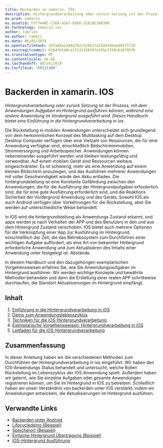 ```yaml
---
title: Backerden in xamarin. IOS
description: Hintergrundverarbeitung oder zurück Setzung ist der Prozess, mit dem Anwendungen Aufgaben im Hintergrund ausführen können, während eine andere Anwendung im Vordergrund ausgeführt wird. Dieses Handbuch bietet eine Einführung in die Hintergrundverarbeitung in ios.
ms.prod: xamarin
ms.assetid: F377440C-C5D9-4267-85D8-2C816E3A0300
ms.technology: xamarin-ios
author: lobrien
ms.author: laobri
ms.date: 06/05/2018
ms.openlocfilehash: 2dfa88ae349a792c524b17a25d454dae86575756
ms.sourcegitcommit: 6264fb540ca1f131328707e295e7259cb10f95fb
ms.translationtype: MT
ms.contentlocale: de-DE
ms.lasthandoff: 08/16/2019
ms.locfileid: "69521380"
---
```

# <a name="backgrounding-in-xamarinios"></a>Backerden in xamarin. IOS

_Hintergrundverarbeitung oder zurück Setzung ist der Prozess, mit dem Anwendungen Aufgaben im Hintergrund ausführen können, während eine andere Anwendung im Vordergrund ausgeführt wird. Dieses Handbuch bietet eine Einführung in die Hintergrundverarbeitung in ios._

Die Rückstellung in mobilen Anwendungen unterscheidet sich grundlegend von dem herkömmlichen Konzept des Multitasking auf dem Desktop. Desktop Computer verfügen über eine Vielzahl von Ressourcen, die für eine Anwendung verfügbar sind, einschließlich Bildschirmimmobilien, Stromversorgung und Arbeitsspeicher. Anwendungen können nebeneinander ausgeführt werden und bleiben leistungsfähig und verwendbar. Auf einem mobilen Gerät sind Ressourcen weitaus eingeschränkter. Es ist schwierig, mehr als eine Anwendung auf einem kleinen Bildschirm anzuzeigen, und das Ausführen mehrerer Anwendungen mit voller Geschwindigkeit würde den Akku entladen. Die hintergrundstellung ist eine Konstante Gefährdung zwischen den Anwendungen, die für die Ausführung der Hintergrundaufgaben erforderlich sind, die für eine gute Ausführung erforderlich sind, und die Reaktions Sicherheit der Vordergrund Anwendung und des Geräts. Sowohl IOS als auch Android verfügen über Vorkehrungen für die Rückstellung, aber Sie werden auf unterschiedliche Weise behandelt.

In IOS wird die hintergrundstellung als Anwendungs Zustand erkannt, und apps werden je nach Verhalten der APP und des Benutzers in den und aus dem Hintergrund Zustand verschoben. IOS bietet auch mehrere Optionen für die Verknüpfung einer App zur Ausführung im Hintergrund, einschließlich der Zeit, die das Betriebssystem zum Durchführen einer wichtigen Aufgabe auffordert, als eine Art von bekannter Hintergrund erforderliche Anwendung und zum Aktualisieren des Inhalts einer Anwendung unter festgelegt ist. Abstände.

In diesem Handbuch und den dazugehörigen exemplarischen Vorgehensweisen erfahren Sie, wie Sie Anwendungsaufgaben im Hintergrund ausführen. Wir werden wichtige Konzepte und bewährte Methoden behandeln und dann die Erstellung einer realen APP schrittweise durchlaufen, die Standort Aktualisierungen im Hintergrund empfängt.

## <a name="contents"></a>Inhalt

1. [Einführung in die Hintergrundverarbeitung in iOS](~/ios/app-fundamentals/backgrounding/introduction-to-backgrounding-in-ios.md)
1. [Demo zum Anwendungslebenszyklus](~/ios/app-fundamentals/backgrounding/application-lifecycle-demo.md)
1. [Techniken für die iOS-Hintergrundverarbeitung](~/ios/app-fundamentals/backgrounding/ios-backgrounding-techniques/index.md)
1. [Exemplarische Vorgehensweisen: Hintergrundverarbeitung in iOS](~/ios/app-fundamentals/backgrounding/ios-backgrounding-walkthroughs/index.md)
1. [Leitfaden für die iOS-Hintergrundverarbeitung](~/ios/app-fundamentals/backgrounding/ios-backgrounding-guidance.md)

## <a name="summary"></a>Zusammenfassung

In dieser Anleitung haben wir die verschiedenen Methoden zum Durchführen der Hintergrundverarbeitung in ios eingeführt. Wir haben den IOS-Anwendungs Status behandelt und untersucht, welche Rollen Rückstellung im Lebenszyklus der IOS-Anwendung spielt. Außerdem haben wir gelernt, wie Sie einzelne Aufgaben oder gesamte Anwendungen registrieren können, um Sie im Hintergrund in IOS zu betreiben. Schließlich haben wir unser Verständnis von backerden unter IOS verstärkt, indem wir Anwendungen entwickeln, die Aktualisierungen im Hintergrund ausführen.



## <a name="related-links"></a>Verwandte Links

- [Backerden unter Android](~/android/app-fundamentals/services/index.md)
- [Lifecycledemo (Beispiel)](https://docs.microsoft.com/samples/xamarin/ios-samples/lifecycledemo)
- [Speicherort (Beispiel)](https://docs.microsoft.com/samples/xamarin/ios-samples/location)
- [Einfache Hintergrund Übertragung (Beispiel)](https://docs.microsoft.com/samples/xamarin/ios-samples/simplebackgroundtransfer)
- [IOS-Hintergrund Ausführung](https://developer.apple.com/library/ios/documentation/iPhone/Conceptual/iPhoneOSProgrammingGuide/BackgroundExecution/BackgroundExecution.html)
